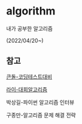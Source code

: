 # algorithm
내가 공부한 알고리즘



(2022/04/20~)



## 참고

[큰돌-코딩테스트대비](https://blog.naver.com/jhc9639/222283814653)

[라이-대회알고리즘](https://blog.naver.com/kks227/220769859177)

박상길-파이썬 알고리즘 인터뷰

구종만-알고리즘 문제 해결 전략
